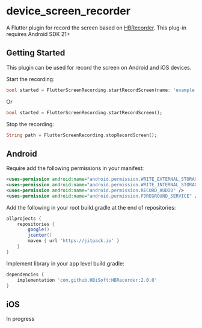 # device_screen_recorder

A Flutter plugin for record the screen based on [HBRecorder](https://github.com/HBiSoft/HBRecorder). This plug-in requires Android SDK 21+

## Getting Started

This plugin can be used for record the screen on Android and iOS devices.

Start the recording:

```dart
bool started = FlutterScreenRecording.startRecordScreen(name: 'example');
```
Or

```dart
bool started = FlutterScreenRecording.startRecordScreen();
```

Stop the recording:

```dart
String path = FlutterScreenRecording.stopRecordScreen();
```

## Android

Require add the following permissions in your manifest:

```xml
<uses-permission android:name="android.permission.WRITE_EXTERNAL_STORAGE" />
<uses-permission android:name="android.permission.WRITE_INTERNAL_STORAGE" />
<uses-permission android:name="android.permission.RECORD_AUDIO" />
<uses-permission android:name="android.permission.FOREGROUND_SERVICE" />
```
Add the following in your root build.gradle at the end of repositories:

```groovy
allprojects {
    repositories {
        google()
        jcenter()
        maven { url 'https://jitpack.io' }
    }
}
```

Implement library in your app level build.gradle:

```groovy
dependencies {
    implementation 'com.github.HBiSoft:HBRecorder:2.0.0'
}
```

## iOS

In progress
